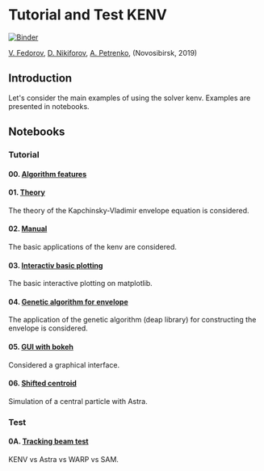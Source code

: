 # Tutorial and Test KENV
[![Binder](https://mybinder.org/badge_logo.svg)](https://mybinder.org/v2/gh/fuodorov/kenv/dev?filepath=notebooks%2F00_introduction.ipynb)

<a href=mailto:fuodorov1998@gmail.com>V. Fedorov</a>, <a href=mailto:nikdanila@bk.ru>D. Nikiforov</a>, <a href=http://www.inp.nsk.su/~petrenko/>A. Petrenko</a>, (Novosibirsk, 2019)

## Introduction

Let's consider the main examples of using the solver kenv. Examples are presented in notebooks.

## Notebooks

### Tutorial

#### 00. [Algorithm features](00_algorithm_features.ipynb)
####  01. [Theory](01_theory.ipynb)
The theory of the Kapchinsky-Vladimir envelope equation is considered.
####  02. [Manual](02_manual.ipynb)
The basic applications of the kenv are considered.
####  03. [Interactiv basic plotting](03_interactiv_basic.ipynb)
The basic interactive plotting on matplotlib.
####  04. [Genetic algorithm for envelope](04_genetic_envelope.ipynb)
The application of the genetic algorithm (deap library) for constructing the envelope is considered.
####  05. [GUI with bokeh](05_GUI_bokeh.ipynb)
Considered a graphical interface.
#### 06. [Shifted centroid](06_shifted_centroid.ipynb)
Simulation of a central particle with Astra.

### Test
#### 0A. [Tracking beam test](0A_track_beam.ipynb)
KENV vs Astra vs WARP vs SAM.
